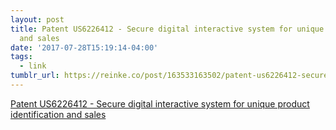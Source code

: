```yaml
---
layout: post
title: Patent US6226412 - Secure digital interactive system for unique product identification
  and sales
date: '2017-07-28T15:19:14-04:00'
tags:
  - link
tumblr_url: https://reinke.co/post/163533163502/patent-us6226412-secure-digital-interactive
---
```

[Patent US6226412 - Secure digital interactive system for unique product identification and sales](https://www.google.com/patents/US6226412)  
